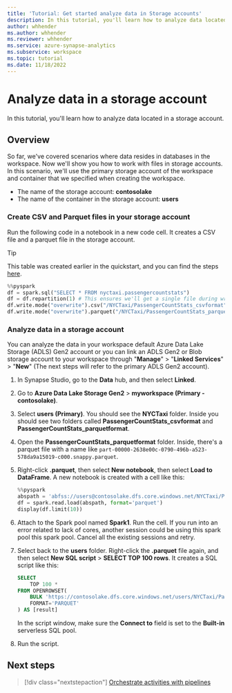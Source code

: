 ```yaml
---
title: 'Tutorial: Get started analyze data in Storage accounts' 
description: In this tutorial, you'll learn how to analyze data located in a storage account.
author: whhender
ms.author: whhender
ms.reviewer: whhender
ms.service: azure-synapse-analytics
ms.subservice: workspace
ms.topic: tutorial
ms.date: 11/18/2022
---
```


# Analyze data in a storage account

In this tutorial, you'll learn how to analyze data located in a storage account.

## Overview

So far, we've covered scenarios where data resides in databases in the workspace. Now we'll show you how to work with files in storage accounts. In this scenario, we'll use the primary storage account of the workspace and container that we specified when creating the workspace.

* The name of the storage account: **contosolake**
* The name of the container in the storage account: **users**

### Create CSV and Parquet files in your storage account

Run the following code in a notebook in a new code cell. It creates a CSV file and a parquet file in the storage account.

>[!TIP]
>This table was created earlier in the quickstart, and you can find the steps [here](get-started-analyze-spark.md#analyze-the-nyc-taxi-data-using-spark-and-notebooks).

```py
%%pyspark
df = spark.sql("SELECT * FROM nyctaxi.passengercountstats")
df = df.repartition(1) # This ensures we'll get a single file during write()
df.write.mode("overwrite").csv("/NYCTaxi/PassengerCountStats_csvformat")
df.write.mode("overwrite").parquet("/NYCTaxi/PassengerCountStats_parquetformat")
```

### Analyze data in a storage account

You can analyze the data in your workspace default Azure Data Lake Storage (ADLS) Gen2 account or you can link an ADLS Gen2 or Blob storage account to your workspace through "**Manage**" > "**Linked Services**" > "**New**" (The next steps will refer to the primary ADLS Gen2 account).

1. In Synapse Studio, go to the **Data** hub, and then select **Linked**.
1. Go to **Azure Data Lake Storage Gen2** > **myworkspace (Primary - contosolake)**.
1. Select **users (Primary)**. You should see the **NYCTaxi** folder. Inside you should see two folders called **PassengerCountStats_csvformat** and **PassengerCountStats_parquetformat**.
1. Open the **PassengerCountStats_parquetformat** folder. Inside, there's a parquet file with a name like `part-00000-2638e00c-0790-496b-a523-578da9a15019-c000.snappy.parquet`.
1. Right-click **.parquet**, then select **New notebook**, then select **Load to DataFrame**. A new notebook is created with a cell like this:

    ```py
    %%pyspark
    abspath = 'abfss://users@contosolake.dfs.core.windows.net/NYCTaxi/PassengerCountStats_parquetformat/part-00000-1f251a58-d8ac-4972-9215-8d528d490690-c000.snappy.parquet'
    df = spark.read.load(abspath, format='parquet')
    display(df.limit(10))
    ```

1. Attach to the Spark pool named **Spark1**. Run the cell. If you run into an error related to lack of cores, another session could be using this spark pool this spark pool. Cancel all the existing sessions and retry.
1. Select back to the **users** folder. Right-click the **.parquet** file again, and then select **New SQL script** > **SELECT TOP 100 rows**. It creates a SQL script like this:

    ```sql
    SELECT 
        TOP 100 *
    FROM OPENROWSET(
        BULK 'https://contosolake.dfs.core.windows.net/users/NYCTaxi/PassengerCountStats_parquetformat/part-00000-1f251a58-d8ac-4972-9215-8d528d490690-c000.snappy.parquet',
        FORMAT='PARQUET'
    ) AS [result]
    ```

    In the script window, make sure the **Connect to** field is set to the **Built-in** serverless SQL pool.

1. Run the script.



## Next steps

> [!div class="nextstepaction"]
> [Orchestrate activities with pipelines](get-started-pipelines.md)
